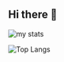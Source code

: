 ## Hi there 👋

<img alt="my stats" src="https://github-readme-stats.vercel.app/api?username=gemiyudhia" />

![Top Langs](https://github-readme-stats.vercel.app/api/top-langs/?username=gemiyudhia&layout=compact)
